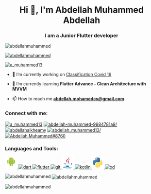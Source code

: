 <h1 align="center">Hi 👋, I'm Abdellah Muhammed Abdellah</h1>
<h3 align="center">I am a Junior Flutter developer</h3>

<p align="left"> <img src="https://komarev.com/ghpvc/?username=abdellahmuhammed&label=Profile%20views&color=0e75b6&style=flat" alt="abdellahmuhammed" /> </p>

<p align="left"> <a href="https://github.com/ryo-ma/github-profile-trophy"><img src="https://github-profile-trophy.vercel.app/?username=abdellahmuhammed" alt="abdellahmuhammed" /></a> </p>

<p align="left"> <a href="https://twitter.com/a_muhammed13" target="blank"><img src="https://img.shields.io/twitter/follow/a_muhammed13?logo=twitter&style=for-the-badge" alt="a_muhammed13" /></a> </p>

- 🔭 I’m currently working on [Classification Covid 19](https://github.com/abdellahmuhammed/Covid_19)

- 🌱 I’m currently learning **Flutter Advance - Clean Architecture with MVVM**

- 📫 How to reach me **abdellah.mohamedcs@gmail.com**

<h3 align="left">Connect with me:</h3>
<p align="left">
<a href="https://twitter.com/a_muhammed13" target="blank"><img align="center" src="https://raw.githubusercontent.com/rahuldkjain/github-profile-readme-generator/master/src/images/icons/Social/twitter.svg" alt="a_muhammed13" height="30" width="40" /></a>
<a href="https://linkedin.com/in/abdellah-muhammed-9984781a9/" target="blank"><img align="center" src="https://raw.githubusercontent.com/rahuldkjain/github-profile-readme-generator/master/src/images/icons/Social/linked-in-alt.svg" alt="abdellah-muhammed-9984781a9/" height="30" width="40" /></a>
<a href="https://fb.com/abdellahalkheamy" target="blank"><img align="center" src="https://raw.githubusercontent.com/rahuldkjain/github-profile-readme-generator/master/src/images/icons/Social/facebook.svg" alt="abdellahalkheamy" height="30" width="40" /></a>
<a href="https://instagram.com/abdellah_muhammed13/" target="blank"><img align="center" src="https://raw.githubusercontent.com/rahuldkjain/github-profile-readme-generator/master/src/images/icons/Social/instagram.svg" alt="abdellah_muhammed13/" height="30" width="40" /></a>
<a href="https://discord.gg/Abdellah Muhammed#8760" target="blank"><img align="center" src="https://raw.githubusercontent.com/rahuldkjain/github-profile-readme-generator/master/src/images/icons/Social/discord.svg" alt="Abdellah Muhammed#8760" height="30" width="40" /></a>
</p>

<h3 align="left">Languages and Tools:</h3>
<p align="left"> <a href="https://developer.android.com" target="_blank" rel="noreferrer"> <img src="https://raw.githubusercontent.com/devicons/devicon/master/icons/android/android-original-wordmark.svg" alt="android" width="40" height="40"/> </a> <a href="https://dart.dev" target="_blank" rel="noreferrer"> <img src="https://www.vectorlogo.zone/logos/dartlang/dartlang-icon.svg" alt="dart" width="40" height="40"/> </a> <a href="https://flutter.dev" target="_blank" rel="noreferrer"> <img src="https://www.vectorlogo.zone/logos/flutterio/flutterio-icon.svg" alt="flutter" width="40" height="40"/> </a> <a href="https://git-scm.com/" target="_blank" rel="noreferrer"> <img src="https://www.vectorlogo.zone/logos/git-scm/git-scm-icon.svg" alt="git" width="40" height="40"/> </a> <a href="https://www.java.com" target="_blank" rel="noreferrer"> <img src="https://raw.githubusercontent.com/devicons/devicon/master/icons/java/java-original.svg" alt="java" width="40" height="40"/> </a> <a href="https://kotlinlang.org" target="_blank" rel="noreferrer"> <img src="https://www.vectorlogo.zone/logos/kotlinlang/kotlinlang-icon.svg" alt="kotlin" width="40" height="40"/> </a> <a href="https://www.python.org" target="_blank" rel="noreferrer"> <img src="https://raw.githubusercontent.com/devicons/devicon/master/icons/python/python-original.svg" alt="python" width="40" height="40"/> </a> <a href="https://www.adobe.com/products/xd.html" target="_blank" rel="noreferrer"> <img src="https://cdn.worldvectorlogo.com/logos/adobe-xd.svg" alt="xd" width="40" height="40"/> </a> </p>

<p><img align="left" src="https://github-readme-stats.vercel.app/api/top-langs?username=abdellahmuhammed&show_icons=true&locale=en&layout=compact" alt="abdellahmuhammed" /></p>

<p>&nbsp;<img align="center" src="https://github-readme-stats.vercel.app/api?username=abdellahmuhammed&show_icons=true&locale=en" alt="abdellahmuhammed" /></p>

<p><img align="center" src="https://github-readme-streak-stats.herokuapp.com/?user=abdellahmuhammed&" alt="abdellahmuhammed" /></p>
